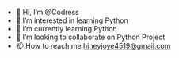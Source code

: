 - 👋 Hi, I’m @Codress
- 👀 I’m interested in learning Python
- 🌱 I’m currently learning Python
- 💞️ I’m looking to collaborate on Python Project
- 📫 How to reach me hineyjoye4519@gmail.com

<!---
Codress/Codress is a ✨ special ✨ repository because its `README.md` (this file) appears on your GitHub profile.
You can click the Preview link to take a look at your changes.
--->
